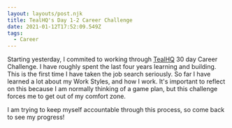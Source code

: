 ```yaml
---
layout: layouts/post.njk
title: TealHQ's Day 1-2 Career Challenge
date: 2021-01-12T17:52:09.549Z
tags:
  - Career
---
```

Starting yesterday, I commited to working through [TealHQ](http://tealhq.com/) 30 day Career Challenge. I have roughly spent the last four years learning and building. This is the first time I have taken the job search seriously. So far I have learned a lot about my Work Styles, and how I work. It's important to reflect on this because I am normally thinking of a game plan, but this challenge forces me to get out of my comfort zone. 

I am trying to keep myself accountable through this process, so come back to see my progress!